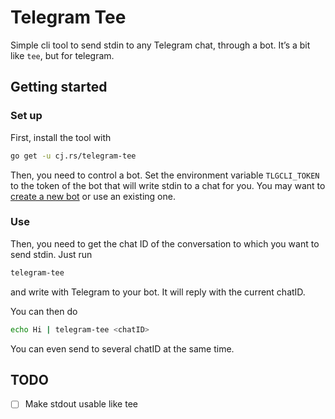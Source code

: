 <!-- insert
---
title: Telegram Tee
date: 2021-08-21T16:23:33
gometa: "joly.pw/into-ledger git https://github.com/cljoly/into-ledger"
---
{{< github_badge >}}
end_insert -->
<!-- remove -->
# Telegram Tee
<!-- end_remove -->

Simple cli tool to send stdin to any Telegram chat, through a bot. It’s a bit like `tee`, but for telegram.

## Getting started

### Set up

First, install the tool with
``` bash
go get -u cj.rs/telegram-tee
```

Then, you need to control a bot. Set the environment variable `TLGCLI_TOKEN` to
the token of the bot that will write stdin to a chat for you. You may want to [create a new bot](https://core.telegram.org/bots#3-how-do-i-create-a-bot) or use an existing one.

### Use

Then, you need to get the chat ID of the conversation to which you want to send stdin. Just run
``` bash
telegram-tee
```
and write with Telegram to your bot. It will reply with the current chatID.

You can then do
``` bash
echo Hi | telegram-tee <chatID>
```

You can even send to several chatID at the same time.

## TODO

- [ ] Make stdout usable like tee
